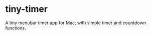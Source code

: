 tiny-timer
==========

A tiny menubar timer app for Mac, with simple timer and countdown functions.

